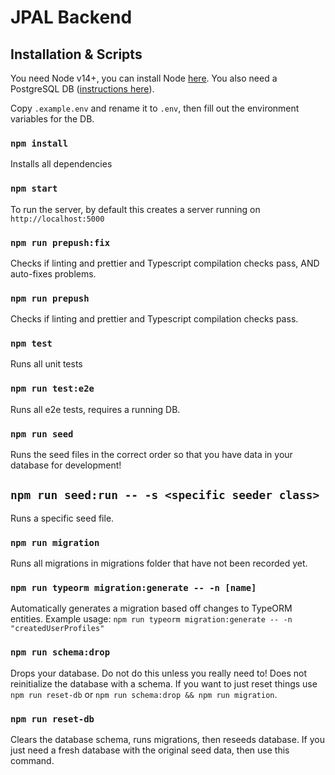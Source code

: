 # JPAL Backend

## Installation & Scripts

You need Node v14+, you can install Node [here](https://nodejs.org/en/download/).
You also need a PostgreSQL DB ([instructions here](https://www.postgresql.org/download/)).

Copy `.example.env` and rename it to `.env`, then fill out the environment variables for the DB.

### `npm install`

Installs all dependencies

### `npm start`

To run the server, by default this creates a server running on `http://localhost:5000`

### `npm run prepush:fix`

Checks if linting and prettier and Typescript compilation checks pass, AND auto-fixes problems.

### `npm run prepush`

Checks if linting and prettier and Typescript compilation checks pass.

### `npm test`

Runs all unit tests

### `npm run test:e2e`

Runs all e2e tests, requires a running DB.

### `npm run seed`

Runs the seed files in the correct order so that you have data in your database for development! 

## `npm run seed:run -- -s <specific seeder class>`

Runs a specific seed file.

### `npm run migration`

Runs all migrations in migrations folder that have not been recorded yet.

### `npm run typeorm migration:generate -- -n [name]`

Automatically generates a migration based off changes to TypeORM entities.
Example usage: `npm run typeorm migration:generate -- -n "createdUserProfiles"`

### `npm run schema:drop`

Drops your database. Do not do this unless you really need to! Does not reinitialize the database with a schema. If you want to just reset things use `npm run reset-db` or `npm run schema:drop && npm run migration`.

### `npm run reset-db`

Clears the database schema, runs migrations, then reseeds database. If you just need a fresh database with the original seed data, then use this command.
